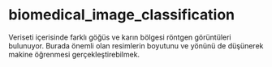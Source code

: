 # biomedical_image_classification
Veriseti içerisinde farklı göğüs ve karın bölgesi röntgen görüntüleri bulunuyor. 
Burada önemli olan resimlerin boyutunu ve yönünü de düşünerek makine öğrenmesi gerçekleştirebilmek.
